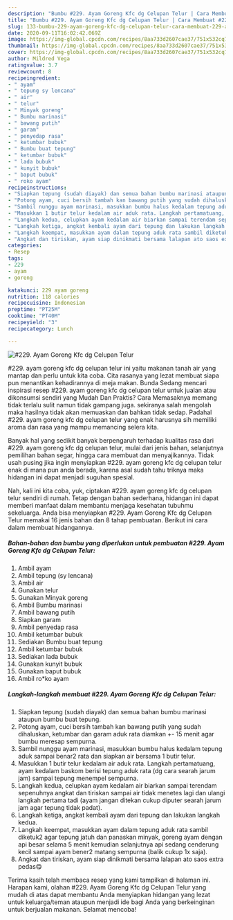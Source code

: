 ```yaml
---
description: "Bumbu #229. Ayam Goreng Kfc dg Celupan Telur | Cara Membuat #229. Ayam Goreng Kfc dg Celupan Telur Yang Sedap"
title: "Bumbu #229. Ayam Goreng Kfc dg Celupan Telur | Cara Membuat #229. Ayam Goreng Kfc dg Celupan Telur Yang Sedap"
slug: 133-bumbu-229-ayam-goreng-kfc-dg-celupan-telur-cara-membuat-229-ayam-goreng-kfc-dg-celupan-telur-yang-sedap
date: 2020-09-11T16:02:42.069Z
image: https://img-global.cpcdn.com/recipes/8aa733d2607cae37/751x532cq70/229-ayam-goreng-kfc-dg-celupan-telur-foto-resep-utama.jpg
thumbnail: https://img-global.cpcdn.com/recipes/8aa733d2607cae37/751x532cq70/229-ayam-goreng-kfc-dg-celupan-telur-foto-resep-utama.jpg
cover: https://img-global.cpcdn.com/recipes/8aa733d2607cae37/751x532cq70/229-ayam-goreng-kfc-dg-celupan-telur-foto-resep-utama.jpg
author: Mildred Vega
ratingvalue: 3.7
reviewcount: 8
recipeingredient:
- " ayam"
- " tepung sy lencana"
- " air"
- " telur"
- " Minyak goreng"
- " Bumbu marinasi"
- " bawang putih"
- " garam"
- " penyedap rasa"
- " ketumbar bubuk"
- " Bumbu buat tepung"
- " ketumbar bubuk"
- " lada bubuk"
- " kunyit bubuk"
- " baput bubuk"
- " roko ayam"
recipeinstructions:
- "Siapkan tepung (sudah diayak) dan semua bahan bumbu marinasi ataupun bumbu buat tepung."
- "Potong ayam, cuci bersih tambah kan bawang putih yang sudah dihaluskan, ketumbar dan garam aduk rata diamkan +- 15 menit agar bumbu meresap sempurna."
- "Sambil nunggu ayam marinasi, masukkan bumbu halus kedalam tepung aduk sampai benar2 rata dan siapkan air bersama 1 butir telur."
- "Masukkan 1 butir telur kedalam air aduk rata. Langkah pertamatuang, ayam kedalam baskom berisi tepung aduk rata (dg cara searah jarum jam) sampai tepung menempel sempurna."
- "Langkah kedua, celupkan ayam kedalam air biarkan sampai terendam sepenuhnya angkat dan tiriskan sampai air tidak menetes lagi dan ulangi langkah pertama tadi (ayam jangan ditekan cukup diputer searah jarum jam agar tepung tidak padat)."
- "Langkah ketiga, angkat kembali ayam dari tepung dan lakukan langkah kedua."
- "Langkah keempat, masukkan ayam dalam tepung aduk rata sambil diketuk2 agar tepung jatuh dan panaskan minyak, goreng ayam dengan api besar selama 5 menit kemudian selanjutnya api sedang cenderung kecil sampai ayam bener2 matang sempurna (balik cukup 1x saja)."
- "Angkat dan tiriskan, ayam siap dinikmati bersama lalapan ato saos extra pedas😋"
categories:
- Resep
tags:
- 229
- ayam
- goreng

katakunci: 229 ayam goreng 
nutrition: 118 calories
recipecuisine: Indonesian
preptime: "PT25M"
cooktime: "PT40M"
recipeyield: "3"
recipecategory: Lunch

---
```



![#229. Ayam Goreng Kfc dg Celupan Telur](https://img-global.cpcdn.com/recipes/8aa733d2607cae37/751x532cq70/229-ayam-goreng-kfc-dg-celupan-telur-foto-resep-utama.jpg)


#229. ayam goreng kfc dg celupan telur ini yaitu makanan tanah air yang mantap dan perlu untuk kita coba. Cita rasanya yang lezat membuat siapa pun menantikan kehadirannya di meja makan.
Bunda Sedang mencari inspirasi resep #229. ayam goreng kfc dg celupan telur untuk jualan atau dikonsumsi sendiri yang Mudah Dan Praktis? Cara Memasaknya memang tidak terlalu sulit namun tidak gampang juga. sekiranya salah mengolah maka hasilnya tidak akan memuaskan dan bahkan tidak sedap. Padahal #229. ayam goreng kfc dg celupan telur yang enak harusnya sih memiliki aroma dan rasa yang mampu memancing selera kita.

Banyak hal yang sedikit banyak berpengaruh terhadap kualitas rasa dari #229. ayam goreng kfc dg celupan telur, mulai dari jenis bahan, selanjutnya pemilihan bahan segar, hingga cara membuat dan menyajikannya. Tidak usah pusing jika ingin menyiapkan #229. ayam goreng kfc dg celupan telur enak di mana pun anda berada, karena asal sudah tahu triknya maka hidangan ini dapat menjadi suguhan spesial.




Nah, kali ini kita coba, yuk, ciptakan #229. ayam goreng kfc dg celupan telur sendiri di rumah. Tetap dengan bahan sederhana, hidangan ini dapat memberi manfaat dalam membantu menjaga kesehatan tubuhmu sekeluarga. Anda bisa menyiapkan #229. Ayam Goreng Kfc dg Celupan Telur memakai 16 jenis bahan dan 8 tahap pembuatan. Berikut ini cara dalam membuat hidangannya.

<!--inarticleads1-->

##### Bahan-bahan dan bumbu yang diperlukan untuk pembuatan #229. Ayam Goreng Kfc dg Celupan Telur:

1. Ambil  ayam
1. Ambil  tepung (sy lencana)
1. Ambil  air
1. Gunakan  telur
1. Gunakan  Minyak goreng
1. Ambil  Bumbu marinasi
1. Ambil  bawang putih
1. Siapkan  garam
1. Ambil  penyedap rasa
1. Ambil  ketumbar bubuk
1. Sediakan  Bumbu buat tepung
1. Ambil  ketumbar bubuk
1. Sediakan  lada bubuk
1. Gunakan  kunyit bubuk
1. Gunakan  baput bubuk
1. Ambil  ro*ko ayam




<!--inarticleads2-->

##### Langkah-langkah membuat #229. Ayam Goreng Kfc dg Celupan Telur:

1. Siapkan tepung (sudah diayak) dan semua bahan bumbu marinasi ataupun bumbu buat tepung.
1. Potong ayam, cuci bersih tambah kan bawang putih yang sudah dihaluskan, ketumbar dan garam aduk rata diamkan +- 15 menit agar bumbu meresap sempurna.
1. Sambil nunggu ayam marinasi, masukkan bumbu halus kedalam tepung aduk sampai benar2 rata dan siapkan air bersama 1 butir telur.
1. Masukkan 1 butir telur kedalam air aduk rata. Langkah pertamatuang, ayam kedalam baskom berisi tepung aduk rata (dg cara searah jarum jam) sampai tepung menempel sempurna.
1. Langkah kedua, celupkan ayam kedalam air biarkan sampai terendam sepenuhnya angkat dan tiriskan sampai air tidak menetes lagi dan ulangi langkah pertama tadi (ayam jangan ditekan cukup diputer searah jarum jam agar tepung tidak padat).
1. Langkah ketiga, angkat kembali ayam dari tepung dan lakukan langkah kedua.
1. Langkah keempat, masukkan ayam dalam tepung aduk rata sambil diketuk2 agar tepung jatuh dan panaskan minyak, goreng ayam dengan api besar selama 5 menit kemudian selanjutnya api sedang cenderung kecil sampai ayam bener2 matang sempurna (balik cukup 1x saja).
1. Angkat dan tiriskan, ayam siap dinikmati bersama lalapan ato saos extra pedas😋




Terima kasih telah membaca resep yang kami tampilkan di halaman ini. Harapan kami, olahan #229. Ayam Goreng Kfc dg Celupan Telur yang mudah di atas dapat membantu Anda menyiapkan hidangan yang lezat untuk keluarga/teman ataupun menjadi ide bagi Anda yang berkeinginan untuk berjualan makanan. Selamat mencoba!
